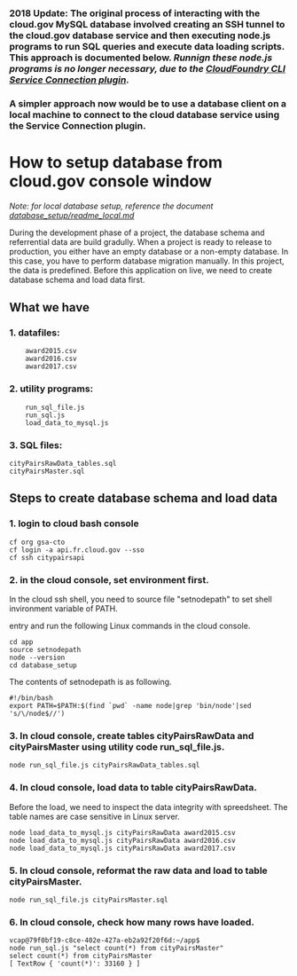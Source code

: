 ### 2018 Update: The original process of interacting with the cloud.gov MySQL database involved creating an SSH tunnel to the cloud.gov database service and then executing node.js programs to run SQL queries and execute data loading scripts. This approach is documented below. _Runnign these node.js programs is no longer necessary, due to the [CloudFoundry CLI Service Connection plugin](https://github.com/18F/cf-service-connect#readme)._ 

### A simpler approach now would be to use a database client on a local machine to connect to the cloud database service using the Service Connection plugin.

# How to setup database from cloud.gov console window

_Note: for local database setup, reference the document [database_setup/readme_local.md](readme_local.md)_


During the development phase of a project, the database schema and referrential data are build gradully.
When a project is ready to release to production, you either have an empty database or a non-empty database.
In this case, you have to perform database migration manually.
In this project, the data is predefined. Before this application on live, we need to create database schema and load data first.


## What we have
### 1. datafiles:

```
    award2015.csv
    award2016.csv
    award2017.csv
```
### 2. utility programs:

```
    run_sql_file.js
    run_sql.js
    load_data_to_mysql.js
```

### 3. SQL files:
```
cityPairsRawData_tables.sql
cityPairsMaster.sql
```

## Steps to create database schema and load data
### 1. login to cloud bash console
```
cf org gsa-cto
cf login -a api.fr.cloud.gov --sso
cf ssh citypairsapi
```

### 2. in the cloud console, set environment first.

In the cloud ssh shell, you need to source file "setnodepath" to set shell invironment variable of PATH.

entry and run the following Linux commands in the cloud console.

```
cd app
source setnodepath
node --version
cd database_setup
```

The contents of setnodepath is as following.
```
#!/bin/bash
export PATH=$PATH:$(find `pwd` -name node|grep 'bin/node'|sed 's/\/node$//')
```

### 3. In cloud console, create tables cityPairsRawData and cityPairsMaster using utility code run_sql_file.js.

```
node run_sql_file.js cityPairsRawData_tables.sql
```

### 4. In cloud console, load data to table cityPairsRawData.

Before the load, we need to inspect the data integrity with spreedsheet.
The table names are case sensitive in Linux server.

```
node load_data_to_mysql.js cityPairsRawData award2015.csv
node load_data_to_mysql.js cityPairsRawData award2016.csv
node load_data_to_mysql.js cityPairsRawData award2017.csv
```

### 5. In cloud console, reformat the raw data and load to table cityPairsMaster.

```
node run_sql_file.js cityPairsMaster.sql
```

### 6. In cloud console, check how many rows have loaded.

```
vcap@79f0bf19-c8ce-402e-427a-eb2a92f20f6d:~/app$ 
node run_sql.js "select count(*) from cityPairsMaster"
select count(*) from cityPairsMaster
[ TextRow { 'count(*)': 33160 } ]
```
